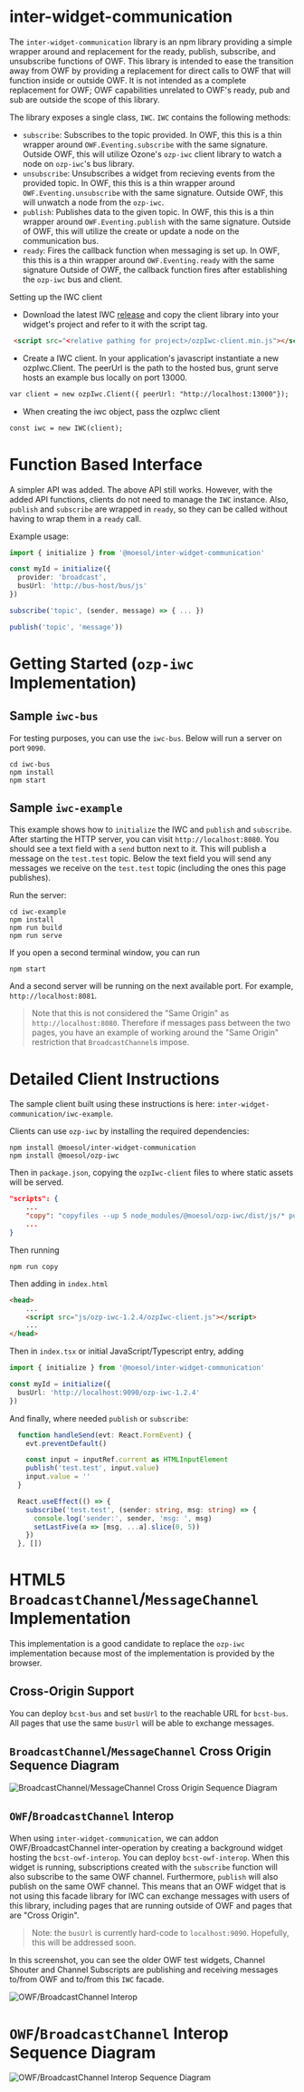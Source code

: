 # inter-widget-communication

The `inter-widget-communication` library is an npm library providing a simple wrapper around and replacement for the ready, publish, subscribe, and unsubscribe functions of OWF. This library is intended to ease the transition away from OWF by providing a replacement for direct calls to OWF that will function inside or outside OWF. It is not intended as a complete replacement for OWF; OWF capabilities unrelated to OWF's ready, pub and sub are outside the scope of this library.

The library exposes a single class, `IWC`. `IWC` contains the following methods:
* `subscribe`: Subscribes to the topic provided. In OWF, this this is a thin wrapper around `OWF.Eventing.subscribe` with the same signature. Outside OWF, this will utilize Ozone's `ozp-iwc` client library to watch a node on `ozp-iwc`'s bus library. 
* `unsubscribe`: Unsubscribes a widget from recieving events from the provided topic. In OWF, this this is a thin wrapper around `OWF.Eventing.unsubscribe` with the same signature. Outside OWF, this will unwatch a node from the `ozp-iwc`. 
* `publish`: Publishes data to the given topic. In OWF, this this is a thin wrapper around `OWF.Eventing.publish` with the same signature. Outside of OWF, this will utilize the create or update a node on the communication bus. 
* `ready`: Fires the callback function when messaging is set up. In OWF, this this is a thin wrapper around `OWF.Eventing.ready` with the same signature Outside of OWF, the callback function fires after establishing the `ozp-iwc` bus and client. 

Setting up the IWC client
* Download the latest IWC [release](https://github.com/ozoneplatform/ozp-iwc/releases) and copy the client library into your widget's project and refer to it with the script tag.
```html
 <script src="<relative pathing for project>/ozpIwc-client.min.js"></script>
```
* Create a IWC client. In your application's javascript instantiate a new ozpIwc.Client. The peerUrl is the path to the hosted bus, grunt serve hosts an example bus locally on port 13000.
 ```html
 var client = new ozpIwc.Client({ peerUrl: "http://localhost:13000"});
```
* When creating the iwc object, pass the ozpIwc client
 ```html
const iwc = new IWC(client);
```

# Function Based Interface

A simpler API was added. 
The above API still works.
However, with the added API functions, clients do not need to manage the `IWC` instance.
Also, `publish` and `subscribe` are wrapped in `ready`, so they can be called
without having to wrap them in a `ready` call.

Example usage:

```typescript
import { initialize } from '@moesol/inter-widget-communication'

const myId = initialize({
  provider: 'broadcast',
  busUrl: 'http://bus-host/bus/js'
})

subscribe('topic', (sender, message) => { ... })

publish('topic', 'message'))
```

# Getting Started (`ozp-iwc` Implementation)

## Sample `iwc-bus`

For testing purposes, you can use the `iwc-bus`.
Below will run a server on port `9090`.

```
cd iwc-bus
npm install
npm start
```

## Sample `iwc-example`

This example shows how to `initialize` the IWC and `publish` and `subscribe`.
After starting the HTTP server, you can visit `http://localhost:8080`.
You should see a text field with a `send` button next to it.
This will publish a message on the `test.test` topic.
Below the text field you will send any messages we receive on the `test.test` topic
(including the ones this page publishes).

Run the server:

```
cd iwc-example
npm install
npm run build
npm run serve
```

If you open a second terminal window, you can run

```
npm start
```

And a second server will be running on the next available port.
For example, `http://localhost:8081`.
> Note that this is not considered the "Same Origin" as `http://localhost:8080`.
Therefore if messages pass between the two pages, you have an example of
working around the "Same Origin" restriction that `BroadcastChannel`s impose.

# Detailed Client Instructions

The sample client built using these instructions is here: `inter-widget-communication/iwc-example`.

Clients can use `ozp-iwc` by installing the required dependencies:

```
npm install @moesol/inter-widget-communication
npm install @moesol/ozp-iwc
```

Then in `package.json`, copying the `ozpIwc-client` files to where static assets will be served.

```json
"scripts": {
    ...
    "copy": "copyfiles --up 5 node_modules/@moesol/ozp-iwc/dist/js/* public/js/ozp-iwc-1.2.4",
    ...
}
```

Then running

```
npm run copy
```

Then adding in `index.html`

```html
<head>
    ...
    <script src="js/ozp-iwc-1.2.4/ozpIwc-client.js"></script>
    ...
</head>
```

Then in `index.tsx` or initial JavaScript/Typescript entry, adding

```typescript
import { initialize } from '@moesol/inter-widget-communication'

const myId = initialize({
  busUrl: 'http://localhost:9090/ozp-iwc-1.2.4'
})
```

And finally, where needed `publish` or `subscribe`:

```typescript
  function handleSend(evt: React.FormEvent) {
    evt.preventDefault()

    const input = inputRef.current as HTMLInputElement
    publish('test.test', input.value)
    input.value = ''
  }
```

```ts
  React.useEffect(() => {
    subscribe('test.test', (sender: string, msg: string) => {
      console.log('sender:', sender, 'msg: ', msg)
      setLastFive(a => [msg, ...a].slice(0, 5))
    })
  }, [])
```

# HTML5 `BroadcastChannel`/`MessageChannel` Implementation

This implementation is a good candidate to replace the `ozp-iwc` implementation 
because most of the implementation is provided by the browser.

## Cross-Origin Support

You can deploy `bcst-bus` and set `busUrl` to the reachable URL for `bcst-bus`.
All pages that use the same `busUrl` will be able to exchange messages.
## `BroadcastChannel`/`MessageChannel` Cross Origin Sequence Diagram

![BroadcastChannel/MessageChannel Cross Origin Sequence Diagram](doc/images/bcst-cross-origin.svg)

## `OWF`/`BroadcastChannel` Interop

When using `inter-widget-communication`,
we can addon OWF/BroadcastChannel inter-operation by creating a background widget hosting the `bcst-owf-interop`.
You can deploy `bcst-owf-interop`. 
When this widget is running, subscriptions created with the `subscribe` function will also subscribe to the same OWF channel.
Furthermore, `publish` will also publish on the same OWF channel.
This means that an OWF widget that is not using this facade library for IWC can exchange
messages with users of this library, including pages that are running outside of OWF
and pages that are "Cross Origin".

> Note: the `busUrl` is currently hard-code to `localhost:9090`.
> Hopefully, this will be addressed soon.

In this screenshot, you can see the older OWF test widgets, Channel Shouter and Channel Subscripts
are publishing and receiving messages to/from OWF and to/from this `IWC` facade.

![OWF/BroadcastChannel Interop](doc/images/bcst-owf-interop.png)

# `OWF`/`BroadcastChannel` Interop Sequence Diagram

![OWF/BroadcastChannel Interop Sequence Diagram](doc/images/bcst-owf-interop.svg)

